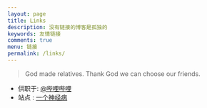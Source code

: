 ```yaml
---
layout: page
title: Links
description: 没有链接的博客是孤独的
keywords: 友情链接
comments: true
menu: 链接
permalink: /links/
---
```


> God made relatives. Thank God we can choose our friends.

* 供职于: [@哔哩哔哩](http://bilibili.com)
* 站点 :  [一个神经病](http://www.xiangfeifei.com/)


